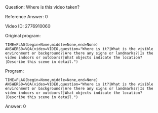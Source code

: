Question: Where is this video taken?

Reference Answer: 0

Video ID: 2776910060

Original program:

```
TIME=FLAG(begin=None,middle=None,end=None)
ANSWERS0=VQA(video=VIDEO,question="Where is it?|What is the visible environment or background?|Are there any signs or landmarks?|Is the video indoors or outdoors?|What objects indicate the location?|Describe this scene in detail.")
```

Program:

```
TIME=FLAG(begin=None,middle=None,end=None)
ANSWERS0=VQA(video=VIDEO,question="Where is it?|What is the visible environment or background?|Are there any signs or landmarks?|Is the video indoors or outdoors?|What objects indicate the location?|Describe this scene in detail.")
```

Answer: 0

